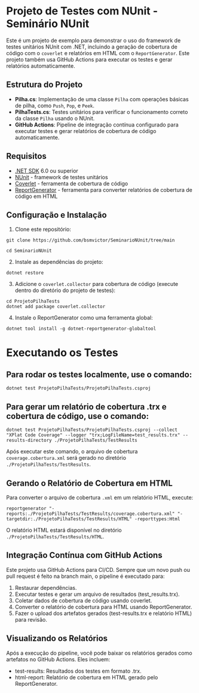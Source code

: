 # Projeto de Testes com NUnit - Seminário NUnit

Este é um projeto de exemplo para demonstrar o uso do framework de testes unitários NUnit com .NET, incluindo a geração de cobertura de código com o `coverlet` e relatórios em HTML com o `ReportGenerator`. Este projeto também usa GitHub Actions para executar os testes e gerar relatórios automaticamente.

## Estrutura do Projeto

- **Pilha.cs**: Implementação de uma classe `Pilha` com operações básicas de pilha, como `Push`, `Pop`, e `Peek`.
- **PilhaTests.cs**: Testes unitários para verificar o funcionamento correto da classe `Pilha` usando o NUnit.
- **GitHub Actions**: Pipeline de integração contínua configurado para executar testes e gerar relatórios de cobertura de código automaticamente.

## Requisitos

- [.NET SDK](https://dotnet.microsoft.com/download) 6.0 ou superior
- [NUnit](https://nunit.org/) - framework de testes unitários
- [Coverlet](https://github.com/coverlet-coverage/coverlet) - ferramenta de cobertura de código
- [ReportGenerator](https://github.com/danielpalme/ReportGenerator) - ferramenta para converter relatórios de cobertura de código em HTML

## Configuração e Instalação

1. Clone este repositório:
```
git clone https://github.com/bsmvictor/SeminarioNUnit/tree/main
 ```
 ```
 cd SeminarioNUnit
 ```

2. Instale as dependências do projeto:
```
dotnet restore
```

3. Adicione o `coverlet.collector` para cobertura de código (execute dentro do diretório do projeto de testes):
```
cd ProjetoPilhaTests
dotnet add package coverlet.collector
```

4. Instale o ReportGenerator como uma ferramenta global:
```
dotnet tool install -g dotnet-reportgenerator-globaltool
```

# Executando os Testes

## Para rodar os testes localmente, use o comando:
```
dotnet test ProjetoPilhaTests/ProjetoPilhaTests.csproj
```

## Para gerar um relatório de cobertura .trx e cobertura de código, use o comando:
```
dotnet test ProjetoPilhaTests/ProjetoPilhaTests.csproj --collect "XPlat Code Coverage" --logger "trx;LogFileName=test_results.trx" --results-directory ./ProjetoPilhaTests/TestResults
```
Após executar este comando, o arquivo de cobertura `coverage.cobertura.xml` será gerado no diretório `./ProjetoPilhaTests/TestResults`.

## Gerando o Relatório de Cobertura em HTML
Para converter o arquivo de cobertura `.xml` em um relatório HTML, execute:
```
reportgenerator "-reports:./ProjetoPilhaTests/TestResults/coverage.cobertura.xml" "-targetdir:./ProjetoPilhaTests/TestResults/HTML" -reporttypes:Html
```
O relatório HTML estará disponível no diretório `./ProjetoPilhaTests/TestResults/HTML`.

## Integração Contínua com GitHub Actions
Este projeto usa GitHub Actions para CI/CD. Sempre que um novo push ou pull request é feito na branch main, o pipeline é executado para:

1. Restaurar dependências.
2. Executar testes e gerar um arquivo de resultados (test_results.trx).
3. Coletar dados de cobertura de código usando coverlet.
4. Converter o relatório de cobertura para HTML usando ReportGenerator.
5. Fazer o upload dos artefatos gerados (test-results.trx e relatório HTML) para revisão.
   
## Visualizando os Relatórios
Após a execução do pipeline, você pode baixar os relatórios gerados como artefatos no GitHub Actions. Eles incluem:
- test-results: Resultados dos testes em formato .trx.
- html-report: Relatório de cobertura em HTML gerado pelo ReportGenerator.



